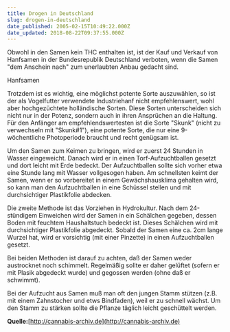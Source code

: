 ```yaml
---
title: Drogen in Deutschland
slug: drogen-in-deutschland
date_published: 2005-02-15T10:49:22.000Z
date_updated: 2018-08-22T09:37:55.000Z
---
```


Obwohl in den Samen kein THC enthalten ist, ist der Kauf und Verkauf von Hanfsamen in der Bundesrepublik Deutschland verboten, wenn die Samen "dem Anschein nach" zum unerlaubten Anbau gedacht sind.

Hanfsamen

Trotzdem ist es wichtig, eine möglichst potente Sorte auszuwählen, so ist der als Vogelfutter verwendete Industriehanf nicht empfehlenswert, wohl aber hochgezüchtete holländische Sorten. Diese Sorten unterscheiden sich nicht nur in der Potenz, sondern auch in ihren Ansprüchen an die Haltung. Für den Anfänger am empfehlendswertesten ist die Sorte "Skunk" (nicht zu verwechseln mit "Skunk#1"), eine potente Sorte, die nur eine 9-wöchentliche Photoperiode braucht und recht genügsam ist.

Um den Samen zum Keimen zu bringen, wird er zuerst 24 Stunden in Wasser eingeweicht. Danach wird er in einen Torf-Aufzuchtballen gesetzt und dort leicht mit Erde bedeckt. Der Aufzuchtballen sollte sich vorher etwa eine Stunde lang mit Wasser vollgesogen haben. Am schnellsten keimt der Samen, wenn er so vorbereitet in einem Gewächshausklima gehalten wird, so kann man den Aufzuchtballen in eine Schüssel stellen und mit durchsichtiger Plastikfolie abdecken.

Die zweite Methode ist das Vorziehen in Hydrokultur. Nach dem 24-stündigem Einweichen wird der Samen in ein Schälchen gegeben, dessen Boden mit feuchtem Haushaltstuch bedeckt ist. Dieses Schälchen wird mit durchsichtiger Plastikfolie abgedeckt. Sobald der Samen eine ca. 2cm lange Wurzel hat, wird er vorsichtig (mit einer Pinzette) in einen Aufzuchtballen gesetzt.

Bei beiden Methoden ist darauf zu achten, daß der Samen weder austrocknet noch schimmelt. Regelmäßig sollte er daher gelüftet (sofern er mit Plasik abgedeckt wurde) und gegossen werden (ohne daß er schwimmt).

Bei der Aufzucht aus Samen muß man oft den jungen Stamm stützen (z.B. mit einem Zahnstocher und etws Bindfaden), weil er zu schnell wächst. Um den Stamm zu stärken sollte die Pflanze täglich leicht geschüttelt werden.

**Quelle:**[http://cannabis-archiv.de](http://cannabis-archiv.de)
